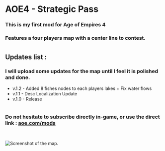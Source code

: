 # AOE4 - Strategic Pass
### This is my first mod for Age of Empires 4
### Features a four players map with a center line to contest. 
#
## Updates list :
### I will upload some updates for the map until I feel it is polished and done.
* v.1.2 - Added 8 fishes nodes to each players lakes + Fix water flows
* v.1.1 - Desc Localization Update
* v.1.0 - Release


#
### Do not hesitate to subscribe directly in-game, or use the direct link : [aoe.com/mods](https://www.ageofempires.com/mods/details/155263/)
<br>

![Screenshot of the map.](https://nsm09.casimages.com/img/2023/04/12//23041208385026282118158005.png)
